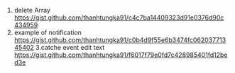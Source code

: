 1. delete Array 
https://gist.github.com/thanhtungka91/c4c7ba14409323d91e0376d90c434959
2. example of notification 
https://gist.github.com/thanhtungka91/c0b4d9f55e6b3474fc06203771345402
3.catche event edit text 
https://gist.github.com/thanhtungka91/f6017f79e0fd7c428985401fd12bed3e

